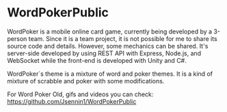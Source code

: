 # WordPokerPublic

  WordPoker is a mobile online card game, currently being developed by a 3-person team. Since it is a team project, it is not possible for me to share its source code and details. However, some mechanics can be shared. It's server-side developed by using REST API with Express, Node.js, and WebSocket while the front-end is developed with Unity and C#.


  WordPoker`s theme is a mixture of word and poker themes. It is a kind of mixture of scrabble and poker with some modifications.

For Word Poker Old, gifs and videos you can check: https://github.com/Jsennin1/WordPokerPublic

